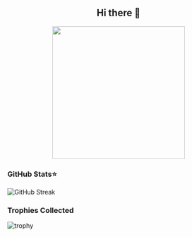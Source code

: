 <div id="header" align="center" size="100px">
<h2>Hi there 👋</h2>
  
<img src="https://github.com/Angela-LJ/Angela-LJ/assets/110421510/01e50b20-06c4-4676-8af8-851aca9b30c2" width="300">

</div>


### <h3>GitHub Stats⭐</h3>

![GitHub Streak](https://github-readme-streak-stats.herokuapp.com?user=Angela-LJ&theme=cobalt&date_format=j%20M%5B%20Y%5D&background=000000&border=7536B2&stroke=9243DD&ring=89502D&fire=FF9554&currStreakNum=D280FF&sideNums=BC52FF&currStreakLabel=64EAE2&sideLabels=48A8A2&dates=A42EE5)

### <h3>Trophies Collected</h3>
![trophy](https://github-profile-trophy.vercel.app/?username=Angela-LJ&theme=dark_dimmed)

<!--
**Angela-LJ/Angela-LJ** is a ✨ _special_ ✨ repository because its `README.md` (this file) appears on your GitHub profile.

Here are some ideas to get you started:

- 🔭 I’m currently working on ...
- 🌱 I’m currently learning ...
- 👯 I’m looking to collaborate on ...
- 🤔 I’m looking for help with ...
- 💬 Ask me about ...
- 📫 How to reach me: ...
- 😄 Pronouns: ...
- ⚡ Fun fact: ...
-->
